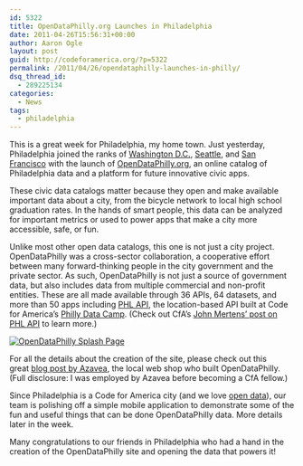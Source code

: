 ```yaml
---
id: 5322
title: OpenDataPhilly.org Launches in Philadelphia
date: 2011-04-26T15:56:31+00:00
author: Aaron Ogle
layout: post
guid: http://codeforamerica.org/?p=5322
permalink: /2011/04/26/opendataphilly-launches-in-philly/
dsq_thread_id:
  - 289225134
categories:
  - News
tags:
  - philadelphia
---
```

This is a great week for Philadelphia, my home town. Just yesterday, Philadelphia joined the ranks of <a title="DC Data Catalog" href="http://data.dc.gov/" target="_blank">Washington D.C.</a>, <a title="Data.Seattle.Gov" href="http://data.seattle.gov/" target="_blank">Seattle</a>, and <a title="DataSF" href="http://datasf.org/" target="_blank">San Francisco</a> with the launch of <a title="OpenDataPhilly" href="http://opendataphilly.org/" target="_blank">OpenDataPhilly.org</a>, an online catalog of Philadelphia data and a platform for future innovative civic apps.

These civic data catalogs matter because they open and make available important data about a city, from the bicycle network to local high school graduation rates. In the hands of smart people, this data can be analyzed for important metrics or used to power apps that make a city more accessible, safe, or fun.

Unlike most other open data catalogs, this one is not just a city project. OpenDataPhilly was a cross-sector collaboration, a cooperative effort between many forward-thinking people in the city government and the private sector. As such, OpenDataPhilly is not just a source of government data, but also includes data from multiple commercial and non-profit entities. These are all made available through 36 APIs, 64 datasets, and more than 50 apps including <a title="PHL API" href="http://phlapi.com/" target="_blank">PHL API</a>, the location-based API built at Code for America&#8217;s <a title="The CfA Effect" href="http://codeforamerica.org/2011/03/02/technically-philly-on-philadelphia-datacamp-1-day-25-people-4-apps/" target="_blank">Philly Data Camp</a>. (Check out CfA&#8217;s [John Mertens&#8217; post on PHL API](http://codeforamerica.org/2011/04/25/phl-api-arrives/) to learn more.)

[<img class="alignnone size-full wp-image-5332" title="OpenDataPhilly Splash" src="http://codeforamerica.org/wp-content/uploads/2011/04/Screen-shot-2011-04-25-at-3.35.41-PM.png" alt="OpenDataPhilly Splash Page" />](http://opendataphilly.org/)

For all the details about the creation of the site, please check out this great <a title="OpenDataPhilly Launches Today - Azavea" href="http://www.azavea.com/blogs/atlas/2011/04/opendataphilly-org-launches-today/" target="_blank">blog post by Azavea</a>, the local web shop who built OpenDataPhilly. (Full disclosure: I was employed by Azavea before becoming a CfA fellow.)

Since Philadelphia is a Code for America city (and we love [open data](http://codeforamerica.org/issues/openness "Openness")), our team is polishing off a simple mobile application to demonstrate some of the fun and useful things that can be done OpenDataPhilly data. More details later in the week.

Many congratulations to our friends in Philadelphia who had a hand in the creation of the OpenDataPhilly site and opening the data that powers it!